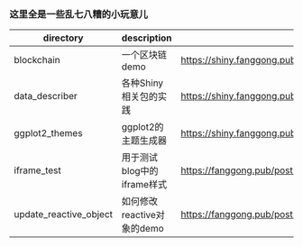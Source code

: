 
### 这里全是一些乱七八糟的小玩意儿

| directory | description | url |
|-|-|-|
|blockchain|一个区块链demo|https://shiny.fanggong.pub/blockchain/|
|data_describer|各种Shiny相关包的实践|https://shiny.fanggong.pub/data_describer/|
|ggplot2_themes|ggplot2的主题生成器|https://shiny.fanggong.pub/ggplot2_themes/|
|iframe_test|用于测试blog中的iframe样式|https://fanggong.pub/posts/always_today/|
|update_reactive_object|如何修改reactive对象的demo|https://fanggong.pub/posts/20210606_shiny_update_reactive_object/|

